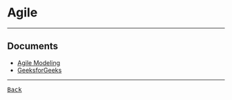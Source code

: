 # Agile

---

## Documents

- [Agile Modeling](https://agilemodeling.com/essays/prioritizedRequirements.htm)
- [GeeksforGeeks](https://www.geeksforgeeks.org/top-8-software-development-models-used-in-industry/?ref=lbp)

---

[<kbd> Back </kbd>](./../readme.md)
